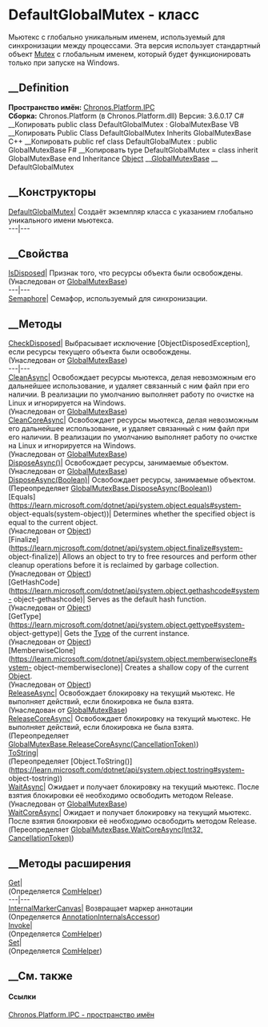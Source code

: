 # DefaultGlobalMutex - класс
Мьютекс с глобально уникальным именем, используемый для синхронизации между
процессами. Эта версия использует стандартный объект
[Mutex](https://learn.microsoft.com/dotnet/api/system.threading.mutex) с
глобальным именем, который будет функционировать только при запуске на
Windows.
## __Definition
 **Пространство имён:** [Chronos.Platform.IPC](N_Chronos_Platform_IPC.htm)  
 **Сборка:** Chronos.Platform (в Chronos.Platform.dll) Версия: 3.6.0.17
C# __Копировать
     public class DefaultGlobalMutex : GlobalMutexBase
VB __Копировать
     Public Class DefaultGlobalMutex
    	Inherits GlobalMutexBase
C++ __Копировать
     public ref class DefaultGlobalMutex : public GlobalMutexBase
F# __Копировать
     type DefaultGlobalMutex = 
        class
            inherit GlobalMutexBase
        end
Inheritance
    [Object](https://learn.microsoft.com/dotnet/api/system.object) __[GlobalMutexBase](T_Chronos_Platform_IPC_GlobalMutexBase.htm) __ DefaultGlobalMutex
##  __Конструкторы
[DefaultGlobalMutex](M_Chronos_Platform_IPC_DefaultGlobalMutex__ctor.htm)|
Создаёт экземпляр класса с указанием глобально уникального имени мьютекса.  
---|---  
## __Свойства
[IsDisposed](P_Chronos_Platform_IPC_GlobalMutexBase_IsDisposed.htm)| Признак
того, что ресурсы объекта были освобождены.  
(Унаследован от [GlobalMutexBase](T_Chronos_Platform_IPC_GlobalMutexBase.htm))  
---|---  
[Semaphore](P_Chronos_Platform_IPC_DefaultGlobalMutex_Semaphore.htm)|
Семафор, используемый для синхронизации.  
## __Методы
[CheckDisposed](M_Chronos_Platform_IPC_GlobalMutexBase_CheckDisposed.htm)|
Выбрасывает исключение [ObjectDisposedException], если ресурсы текущего
объекта были освобождены.  
(Унаследован от [GlobalMutexBase](T_Chronos_Platform_IPC_GlobalMutexBase.htm))  
---|---  
[CleanAsync](M_Chronos_Platform_IPC_GlobalMutexBase_CleanAsync.htm)|
Освобождает ресурсы мьютекса, делая невозможным его дальнейшее использование,
и удаляет связанный с ним файл при его наличии. В реализации по умолчанию
выполняет работу по очистке на Linux и игнорируется на Windows.  
(Унаследован от [GlobalMutexBase](T_Chronos_Platform_IPC_GlobalMutexBase.htm))  
[CleanCoreAsync](M_Chronos_Platform_IPC_GlobalMutexBase_CleanCoreAsync.htm)|
Освобождает ресурсы мьютекса, делая невозможным его дальнейшее использование,
и удаляет связанный с ним файл при его наличии. В реализации по умолчанию
выполняет работу по очистке на Linux и игнорируется на Windows.  
(Унаследован от [GlobalMutexBase](T_Chronos_Platform_IPC_GlobalMutexBase.htm))  
[DisposeAsync()](M_Chronos_Platform_IPC_GlobalMutexBase_DisposeAsync.htm)|
Освобождает ресурсы, занимаемые объектом.  
(Унаследован от [GlobalMutexBase](T_Chronos_Platform_IPC_GlobalMutexBase.htm))  
[DisposeAsync(Boolean)](M_Chronos_Platform_IPC_DefaultGlobalMutex_DisposeAsync.htm)|
Освобождает ресурсы, занимаемые объектом.  
(Переопределяет
[GlobalMutexBase.DisposeAsync(Boolean)](M_Chronos_Platform_IPC_GlobalMutexBase_DisposeAsync_1.htm))  
[Equals](https://learn.microsoft.com/dotnet/api/system.object.equals#system-
object-equals\(system-object\))| Determines whether the specified object is
equal to the current object.  
(Унаследован от
[Object](https://learn.microsoft.com/dotnet/api/system.object))  
[Finalize](https://learn.microsoft.com/dotnet/api/system.object.finalize#system-
object-finalize)| Allows an object to try to free resources and perform other
cleanup operations before it is reclaimed by garbage collection.  
(Унаследован от
[Object](https://learn.microsoft.com/dotnet/api/system.object))  
[GetHashCode](https://learn.microsoft.com/dotnet/api/system.object.gethashcode#system-
object-gethashcode)| Serves as the default hash function.  
(Унаследован от
[Object](https://learn.microsoft.com/dotnet/api/system.object))  
[GetType](https://learn.microsoft.com/dotnet/api/system.object.gettype#system-
object-gettype)| Gets the
[Type](https://learn.microsoft.com/dotnet/api/system.type) of the current
instance.  
(Унаследован от
[Object](https://learn.microsoft.com/dotnet/api/system.object))  
[MemberwiseClone](https://learn.microsoft.com/dotnet/api/system.object.memberwiseclone#system-
object-memberwiseclone)| Creates a shallow copy of the current
[Object](https://learn.microsoft.com/dotnet/api/system.object).  
(Унаследован от
[Object](https://learn.microsoft.com/dotnet/api/system.object))  
[ReleaseAsync](M_Chronos_Platform_IPC_GlobalMutexBase_ReleaseAsync.htm)|
Освобождает блокировку на текущий мьютекс. Не выполняет действий, если
блокировка не была взята.  
(Унаследован от [GlobalMutexBase](T_Chronos_Platform_IPC_GlobalMutexBase.htm))  
[ReleaseCoreAsync](M_Chronos_Platform_IPC_DefaultGlobalMutex_ReleaseCoreAsync.htm)|
Освобождает блокировку на текущий мьютекс. Не выполняет действий, если
блокировка не была взята.  
(Переопределяет
[GlobalMutexBase.ReleaseCoreAsync(CancellationToken)](M_Chronos_Platform_IPC_GlobalMutexBase_ReleaseCoreAsync.htm))  
[ToString](M_Chronos_Platform_IPC_DefaultGlobalMutex_ToString.htm)|  
(Переопределяет
[Object.ToString()](https://learn.microsoft.com/dotnet/api/system.object.tostring#system-
object-tostring))  
[WaitAsync](M_Chronos_Platform_IPC_GlobalMutexBase_WaitAsync.htm)|  Ожидает и
получает блокировку на текущий мьютекс. После взятия блокировки её необходимо
освободить методом Release.  
(Унаследован от [GlobalMutexBase](T_Chronos_Platform_IPC_GlobalMutexBase.htm))  
[WaitCoreAsync](M_Chronos_Platform_IPC_DefaultGlobalMutex_WaitCoreAsync.htm)|
Ожидает и получает блокировку на текущий мьютекс. После взятия блокировки её
необходимо освободить методом Release.  
(Переопределяет [GlobalMutexBase.WaitCoreAsync(Int32,
CancellationToken)](M_Chronos_Platform_IPC_GlobalMutexBase_WaitCoreAsync.htm))  
##  __Методы расширения
[Get](M_Tessa_Extensions_Default_Client_EDS_ComHelper_Get.htm)|  
(Определяется
[ComHelper](T_Tessa_Extensions_Default_Client_EDS_ComHelper.htm))  
---|---  
[InternalMarkerCanvas](M_Tessa_UI_Views_Charting_Annotations_AnnotationInternalsAccessor_InternalMarkerCanvas.htm)|
Возвращает маркер аннотации  
(Определяется
[AnnotationInternalsAccessor](T_Tessa_UI_Views_Charting_Annotations_AnnotationInternalsAccessor.htm))  
[Invoke](M_Tessa_Extensions_Default_Client_EDS_ComHelper_Invoke.htm)|  
(Определяется
[ComHelper](T_Tessa_Extensions_Default_Client_EDS_ComHelper.htm))  
[Set](M_Tessa_Extensions_Default_Client_EDS_ComHelper_Set.htm)|  
(Определяется
[ComHelper](T_Tessa_Extensions_Default_Client_EDS_ComHelper.htm))  
##  __См. также
#### Ссылки
[Chronos.Platform.IPC - пространство имён](N_Chronos_Platform_IPC.htm)
